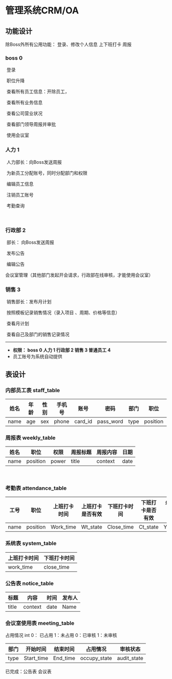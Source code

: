 # 管理系统CRM/OA

## 功能设计

除Boss外所有公用功能： 登录、修改个人信息 上下班打卡 周报

### boss  	0

​		登录

​		职位升降

​		查看所有员工信息：开除员工，

​		查看所有业务信息

​		查看公司营业状况

​		查看部门领导周报并审批

​		使用会议室

### 人力	1

​	人力部长：向Boss发送周报

​	为新员工分配账号，同时分配部门和权限

​	编辑员工信息

​	注销员工账号

​	考勤查询

​	

### 行政部	2

​	部长： 向Boss发送周报

​	发布公告

​	编辑公告

​	会议室管理（其他部门发起开会请求，行政部在线审核，才能使用会议室）

### 销售	3

​		销售部长：发布月计划  	

​		按照模板记录销售情况（录入项目 、周期、价格等信息）

​		查看月计划

​		查看自己及部门的销售记录情况

------

- **权限： boss	0		 人力	1		行政部	2		销售	3		普通员工 	4**
- 员工账号为系统自动提供

## 表设计



### 内部员工表	staff_table																					

| 姓名 | 年龄 | 性别 | 手机号 | 账号    | 密码      | 部门 | 职位     | 入职日期    | 离职日期   | 权限  | 状态信息 |
| ---- | ---- | ---- | ------ | ------- | --------- | ---- | -------- | ----------- | ---------- | ----- | -------- |
| name | age  | sex  | phone  | card_id | pass_word | type | position | joined_date | leave_date | power | state    |

### 周报表	weekly_table

| 姓名 | 职位     | 权限  | 周报标题 | 周报内容 | 日期 |
| ---- | -------- | ----- | -------- | -------- | ---- |
| name | position | power | title    | context  | date |

​					

### 考勤表 attendance_table				   	

| 工号 | 职位     | 上班打卡时间 | 上班打卡是否有效 | 下班打卡时间 | 下班打卡是否有效 | 年份和月份（2020-10) |
| ---- | -------- | ------------ | ---------------- | ------------ | ---------------- | -------------------- |
| name | position | Work_time    | Wt_state         | Close_time   | Ct_state         | Year_Month           |



### 系统表 system_table

| 上班打卡时间 | 下班打卡时间 |
| ------------ | ------------ |
| work_time    | close_time   |

### 公告表 notice_table								

| 标题  | 内容    | 时间 | 发布人 |
| ----- | ------- | ---- | ------ |
| title | context | date | Name   |



### 会议室使用表 meeting_table		

占用情况 int  		0： 已占用 1：未占用 0：已审核 1：未审核

| 部门 | 开始时间   | 结束时间 | 占用情况     | 审核状态    |
| ---- | ---------- | -------- | ------------ | ----------- |
| type | Start_time | End_time | occupy_state | audit_state |





已完成：公告表	会议表